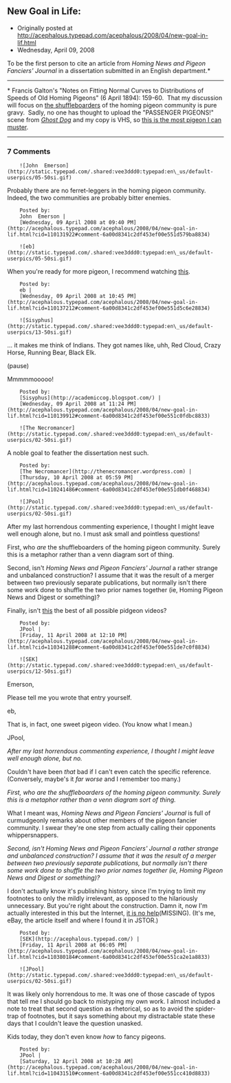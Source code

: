 ## New Goal in Life:

 * Originally posted at http://acephalous.typepad.com/acephalous/2008/04/new-goal-in-lif.html
 * Wednesday, April 09, 2008



To be the first person to cite an article from _Homing News and Pigeon Fanciers' Journal_ in a dissertation submitted in an English department.\*

* * *

\*
 Francis Galton's "Notes on Fitting Normal Curves to Distributions of Speeds of Old Homing Pigeons" (6 April 1894): 159-60.  That my discussion will focus on [the shuffleboarders](http://www.stclairshores.net/parksrec/senior/Meyer%!a(MISSING)nd%!K(MISSING)renzer%!s(MISSING)huffleboard%!p(MISSING)ict.jpg) of the homing pigeon community is pure gravy.  Sadly, no one has thought to upload the "PASSENGER PIGEONS!" scene from [_Ghost Dog_](http://www.amazon.com/exec/obidos/ASIN/B00005QCVX/diesekoschmar-20) and my copy is VHS, so [this is the most pigeon I can muster](http://youtube.com/watch?v=g6dMTwURRns).

		

* * *

### 7 Comments 

		

                
[]()

	

		![John  Emerson](http://static.typepad.com/.shared:vee3ddd0:typepad:en\_us/default-userpics/05-50si.gif)
	

	

		

Probably there are no ferret-leggers in the homing pigeon community. Indeed, the two communities are probably bitter enemies. 

	

		Posted by:
		John  Emerson |
		[Wednesday, 09 April 2008 at 09:40 PM](http://acephalous.typepad.com/acephalous/2008/04/new-goal-in-lif.html?cid=110131922#comment-6a00d8341c2df453ef00e551d579ba8834)

[]()

	

		![eb](http://static.typepad.com/.shared:vee3ddd0:typepad:en\_us/default-userpics/05-50si.gif)
	

	

		

When you're ready for more pigeon, I recommend watching [this](http://video.google.com/videosearch?num=10&so=0&q=vielle+dame+et+les+pigeons+duration%!A(MISSING)long&start=0).

	

		Posted by:
		eb |
		[Wednesday, 09 April 2008 at 10:45 PM](http://acephalous.typepad.com/acephalous/2008/04/new-goal-in-lif.html?cid=110137212#comment-6a00d8341c2df453ef00e551d5c6e28834)

[]()

	

		![Sisyphus](http://static.typepad.com/.shared:vee3ddd0:typepad:en\_us/default-userpics/13-50si.gif)
	

	

		

... it makes me think of Indians. They got names like, uhh, Red Cloud, Crazy Horse, Running Bear, Black Elk.

(pause)

Mmmmmooooo!

	

		Posted by:
		[Sisyphus](http://academiccog.blogspot.com/) |
		[Wednesday, 09 April 2008 at 11:24 PM](http://acephalous.typepad.com/acephalous/2008/04/new-goal-in-lif.html?cid=110139912#comment-6a00d8341c2df453ef00e551c0fdbc8833)

[]()

	

		![The Necromancer](http://static.typepad.com/.shared:vee3ddd0:typepad:en\_us/default-userpics/02-50si.gif)
	

	

		

A noble goal to feather the dissertation nest such.

	

		Posted by:
		[The Necromancer](http://thenecromancer.wordpress.com) |
		[Thursday, 10 April 2008 at 05:59 PM](http://acephalous.typepad.com/acephalous/2008/04/new-goal-in-lif.html?cid=110241486#comment-6a00d8341c2df453ef00e551db0f468834)

[]()

	

		![JPool](http://static.typepad.com/.shared:vee3ddd0:typepad:en\_us/default-userpics/02-50si.gif)
	

	

		

After my last horrendous commenting experience, I thought I might leave well enough alone, but no.  I must ask small and pointless questions!  

First, who _are_ the shuffleboarders of the homing pigeon community.  Surely this is a metaphor rather than a venn diagram sort of thing.  

Second, isn't _Homing News and Pigeon Fanciers' Journal_ a rather strange and unbalanced construction?  I assume that it was the result of a merger between two previously separate publications, but normally isn't there some work done to shuffle the two prior names together (ie, Homing Pigeon News and Digest or something)?  

Finally, isn't [this](http://www.youtube.com/watch?v=pPj3G7U-K04) the best of all possible pidgeon videos?

	

		Posted by:
		JPool |
		[Friday, 11 April 2008 at 12:10 PM](http://acephalous.typepad.com/acephalous/2008/04/new-goal-in-lif.html?cid=110341288#comment-6a00d8341c2df453ef00e551de7c0f8834)

[]()

	

		![SEK](http://static.typepad.com/.shared:vee3ddd0:typepad:en\_us/default-userpics/12-50si.gif)
	

	

		

Emerson, 

Please tell me you wrote that entry yourself.  

eb,

That is, in fact, one sweet pigeon video.  (You know what I mean.)  

JPool,

_After my last horrendous commenting experience, I thought I might leave well enough alone, but no._ 

Couldn't have been _that_ bad if I can't even catch the specific reference. (Conversely, maybe's it _far worse_ and I remember too many.)

_First, who are the shuffleboarders of the homing pigeon community. Surely this is a metaphor rather than a venn diagram sort of thing._

What I meant was, _Homing News and Pigeon Fanciers' Journal_ is full of curmudgeonly remarks about other members of the pigeon fancier community.  I swear they're one step from actually calling their opponents whippersnappers.

_Second, isn't Homing News and Pigeon Fanciers' Journal a rather strange and unbalanced construction? I assume that it was the result of a merger between two previously separate publications, but normally isn't there some work done to shuffle the two prior names together (ie, Homing Pigeon News and Digest or something)?_

I don't actually know it's publishing history, since I'm trying to limit my footnotes to only the mildly irrelevant, as opposed to the hilariously unnecessary.  But you're right about the construction.  Damn it, now I'm actually interested in this but the Internet, [it is no help](http://www.google.com/search?q=%!H(MISSING)oming+News+and+Pigeon+Fanciers%!+(MISSING)Journal%!)(MISSING).  (It's me, eBay, the article itself and where I found it in JSTOR.)

	

		Posted by:
		[SEK](http://acephalous.typepad.com/) |
		[Friday, 11 April 2008 at 06:05 PM](http://acephalous.typepad.com/acephalous/2008/04/new-goal-in-lif.html?cid=110380184#comment-6a00d8341c2df453ef00e551ca2e1a8833)

[]()

	

		![JPool](http://static.typepad.com/.shared:vee3ddd0:typepad:en\_us/default-userpics/02-50si.gif)
	

	

		

It was likely only horrendous to me.  It was one of those cascade of typos that tell me I should go back to mistyping my own work.  I almost included a note to treat that second question as rhetorical, so as to avoid the spider-trap of footnotes, but it says something about my distractable state these days that I couldn't leave the question unasked.  

Kids today, they don't even know _how_ to fancy pigeons.

	

		Posted by:
		JPool |
		[Saturday, 12 April 2008 at 10:28 AM](http://acephalous.typepad.com/acephalous/2008/04/new-goal-in-lif.html?cid=110431510#comment-6a00d8341c2df453ef00e551cc410d8833)

		

        